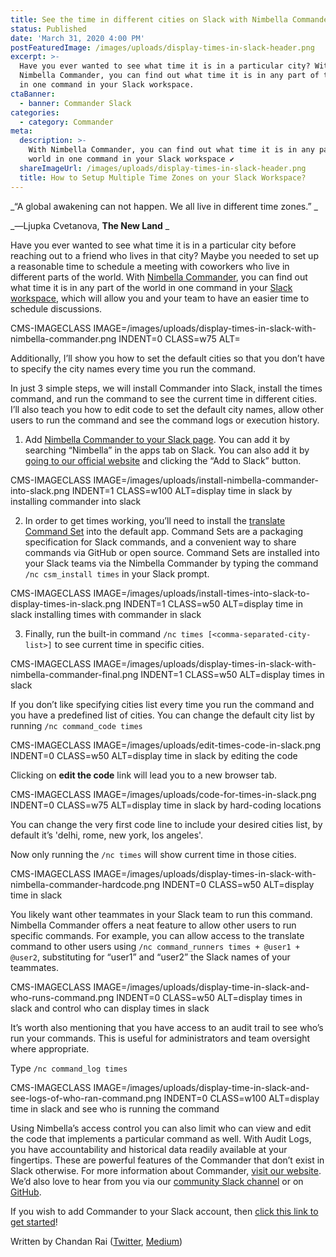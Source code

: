 ```yaml
---
title: See the time in different cities on Slack with Nimbella Commander
status: Published
date: 'March 31, 2020 4:00 PM'
postFeaturedImage: /images/uploads/display-times-in-slack-header.png
excerpt: >-
  Have you ever wanted to see what time it is in a particular city? With
  Nimbella Commander, you can find out what time it is in any part of the world
  in one command in your Slack workspace.
ctaBanner:
  - banner: Commander Slack
categories:
  - category: Commander
meta:
  description: >-
    With Nimbella Commander, you can find out what time it is in any part of the
    world in one command in your Slack workspace ✔
  shareImageUrl: /images/uploads/display-times-in-slack-header.png
  title: How to Setup Multiple Time Zones on your Slack Workspace?
---
```

_“A global awakening can not happen. We all live in different time zones.”
_

_―Ljupka Cvetanova, **The New Land**
_

Have you ever wanted to see what time it is in a particular city before reaching out to a friend who lives in that city? Maybe you needed to set up a reasonable time to schedule a meeting with coworkers who live in different parts of the world. With [Nimbella Commander](https://nimbella.com/integrations/commander), you can find out what time it is in any part of the world in one command in your [Slack workspace](https://slack.com/apps/AS833QXL0-nimbella-commander?next_id=0), which will allow you and your team to have an easier time to schedule discussions. 

CMS-IMAGECLASS IMAGE=/images/uploads/display-times-in-slack-with-nimbella-commander.png INDENT=0 CLASS=w75 ALT=

Additionally, I’ll show you how to set the default cities so that you don’t have to specify the city names every time you run the command.

In just 3 simple steps, we will install Commander into Slack, install the times command, and run the command to see the current time in different cities. I’ll also teach you how to edit code to set the default city names, allow other users to run the command and see the command logs or execution history.

1. Add [Nimbella Commander to your Slack page](https://slack.com/apps/AS833QXL0-nimbella-commander?next_id=0). You can add it by searching “Nimbella” in the apps tab on Slack. You can also add it by [going to our official website](https://nimbella.com) and clicking the “Add to Slack” button.

CMS-IMAGECLASS IMAGE=/images/uploads/install-nimbella-commander-into-slack.png INDENT=1 CLASS=w100 ALT=display time in slack by installing commander into slack

2. In order to get times working, you’ll need to install the [translate Command Set](https://github.com/nimbella/command-sets) into the default app. Command Sets are a packaging specification for Slack commands, and a convenient way to share commands via GitHub or open source. Command Sets are installed into your Slack teams via the Nimbella Commander by typing the command `/nc csm_install times` in your Slack prompt.

CMS-IMAGECLASS IMAGE=/images/uploads/install-times-into-slack-to-display-times-in-slack.png INDENT=1 CLASS=w50 ALT=display time in slack installing times with commander in slack

3. Finally, run the built-in command `/nc times [<comma-separated-city-list>]` to see current time in specific cities.

CMS-IMAGECLASS IMAGE=/images/uploads/display-times-in-slack-with-nimbella-commander-final.png INDENT=1 CLASS=w50 ALT=display times in slack

If you don’t like specifying cities list every time you run the command and you have a predefined list of cities. You can change the default city list by running `/nc command_code times`

CMS-IMAGECLASS IMAGE=/images/uploads/edit-times-code-in-slack.png INDENT=0 CLASS=w50 ALT=display time in slack by editing the code

Clicking on **edit the code** link will lead you to a new browser tab.

CMS-IMAGECLASS IMAGE=/images/uploads/code-for-times-in-slack.png INDENT=0 CLASS=w75 ALT=display time in slack by hard-coding locations

You can change the very first code line to include your desired cities list, by default it’s 'delhi, rome, new york, los angeles'.

Now only running the `/nc times` will show current time in those cities.

CMS-IMAGECLASS IMAGE=/images/uploads/display-times-in-slack-with-nimbella-commander-hardcode.png INDENT=0 CLASS=w50 ALT=display time in slack

You likely want other teammates in your Slack team to run this command. Nimbella Commander offers a neat feature to allow other users to run specific commands. For example, you can allow access to the translate command to other users using `/nc command_runners times + @user1 + @user2`, substituting for “user1” and “user2” the Slack names of your teammates.

CMS-IMAGECLASS IMAGE=/images/uploads/display-time-in-slack-and-who-runs-command.png INDENT=0 CLASS=w50 ALT=display times in slack and control who can display times in slack

It’s worth also mentioning that you have access to an audit trail to see who’s run your commands. This is useful for administrators and team oversight where appropriate.

Type `/nc command_log times`

CMS-IMAGECLASS IMAGE=/images/uploads/display-time-in-slack-and-see-logs-of-who-ran-command.png INDENT=0 CLASS=w100 ALT=display time in slack and see who is running the command

Using Nimbella’s access control you can also limit who can view and edit the code that implements a particular command as well. With Audit Logs, you have accountability and historical data readily available at your fingertips. These are powerful features of the Commander that don’t exist in Slack otherwise. For more information about Commander, [visit our website](https://nimbella.com/integrations/commander). We’d also love to hear from you via our [community Slack channel](https://nimbella.com/slack) or on [GitHub](https://github.com/nimbella/command-sets).

If you wish to add Commander to your Slack account, then [click this link to get started](https://slack.com/apps/AS833QXL0-nimbella-commander)!

Written by Chandan Rai ([Twitter](https://twitter.com/bhageena), [Medium](https://medium.com/@bhageena))
